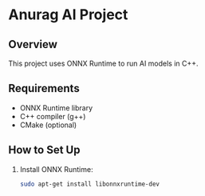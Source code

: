 # Anurag AI Project

## Overview
This project uses ONNX Runtime to run AI models in C++.

## Requirements
- ONNX Runtime library
- C++ compiler (g++)
- CMake (optional)

## How to Set Up
1. Install ONNX Runtime:
   ```bash
   sudo apt-get install libonnxruntime-dev
